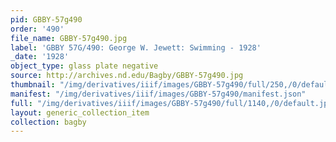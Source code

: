 ```yaml
---
pid: GBBY-57g490
order: '490'
file_name: GBBY-57g490.jpg
label: 'GBBY 57G/490: George W. Jewett: Swimming - 1928'
_date: '1928'
object_type: glass plate negative
source: http://archives.nd.edu/Bagby/GBBY-57g490.jpg
thumbnail: "/img/derivatives/iiif/images/GBBY-57g490/full/250,/0/default.jpg"
manifest: "/img/derivatives/iiif/images/GBBY-57g490/manifest.json"
full: "/img/derivatives/iiif/images/GBBY-57g490/full/1140,/0/default.jpg"
layout: generic_collection_item
collection: bagby
---
```

